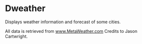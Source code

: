# Dweather

Displays weather information and forecast of some cities.




All data is retrieved from www.MetaWeather.com
Credits to Jason Cartwright.
